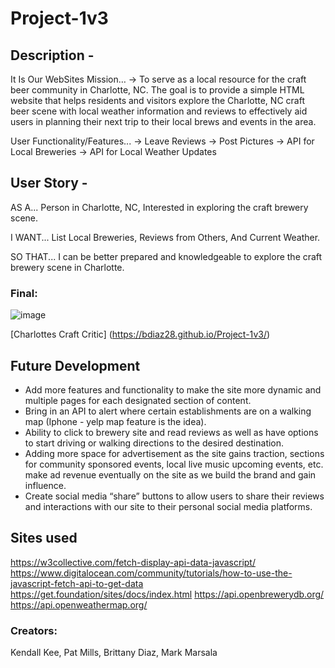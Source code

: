 # Project-1v3

## Description - 

It Is Our WebSites Mission…
→ To serve as a local resource for the craft beer community in Charlotte, NC. The goal is to provide a simple HTML website that helps residents and visitors explore the Charlotte, NC craft beer scene with local weather information and reviews to effectively aid users in planning their next trip to their local brews and events in the area. 

User Functionality/Features...
→ Leave Reviews
→ Post Pictures
→ API for Local Breweries
→ API for Local Weather Updates

## User Story - 

AS A...
Person in Charlotte, NC, Interested in exploring the craft brewery scene.

I WANT...
List Local Breweries, Reviews from Others, And Current Weather. 

SO THAT...
I can be better prepared and knowledgeable to explore the craft brewery scene in Charlotte. 

### Final:

![image](https://user-images.githubusercontent.com/87769446/133806985-de233622-f397-437c-a9e8-c9e3a76cf56f.png)

[Charlottes Craft Critic] (https://bdiaz28.github.io/Project-1v3/)

## Future Development

 - Add more features and functionality to make the site more dynamic and multiple pages for each designated section of content. 
 - Bring in an API to alert where certain establishments are on a walking map (Iphone - yelp map feature is the idea). 
 - Ability to click to brewery site and read reviews as well as have options to start driving or walking directions to the desired destination. 
 - Adding more space for advertisement as the site gains traction, sections for community sponsored events, local live music upcoming events, etc. make ad revenue eventually on the site as we build the brand and gain influence. 
 - Create social media “share” buttons to allow users to share their reviews and interactions with our site to their personal social media platforms.

## Sites used

https://w3collective.com/fetch-display-api-data-javascript/
https://www.digitalocean.com/community/tutorials/how-to-use-the-javascript-fetch-api-to-get-data
https://get.foundation/sites/docs/index.html
https://api.openbrewerydb.org/
https://api.openweathermap.org/


### Creators:

Kendall Kee, Pat Mills, Brittany Diaz, Mark Marsala
